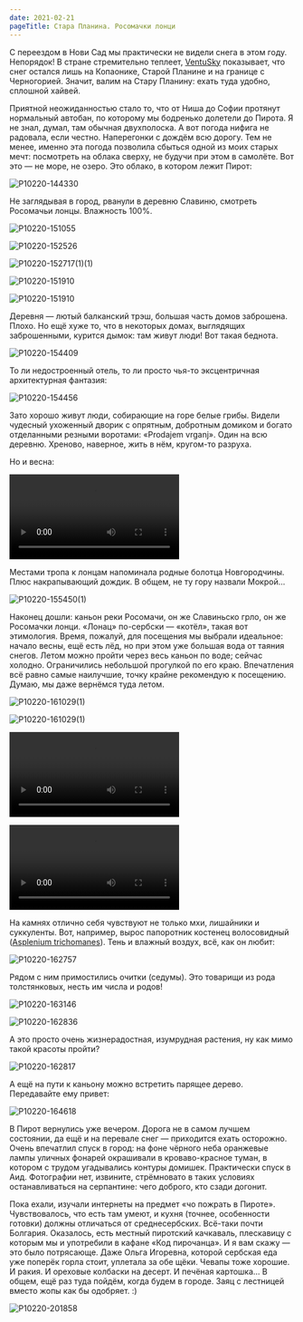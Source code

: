 ```yaml
---
date: 2021-02-21
pageTitle: Стара Планина. Росомачки лонци
---
```


С переездом в Нови Сад мы практически не видели снега в этом году. Непорядок! В стране стремительно теплеет, 
[VentuSky](http://www.ventusky.com) показывает, что снег остался лишь на Копаонике, Старой Планине и на границе с 
Черногорией. Значит, валим на Стару Планину: ехать туда удобно, сплошной хайвей.

Приятной неожиданностью стало то, что от Ниша до Софии протянут нормальный автобан, по которому мы бодренько долетели до 
Пирота. Я не знал, думал, там обычная двухполоска. А вот погода нифига не радовала, если честно. Наперегонки с дождём 
всю дорогу. Тем не менее, именно эта погода позволила сбыться одной из моих старых мечт: посмотреть на облака сверху, не 
будучи при этом в самолёте. Вот это — не море, не озеро. Это облако, в котором лежит Пирот:

![P10220-144330](../P10220-144330.jpg)

Не заглядывая в город, рванули в деревню Славиню, смотреть Росомачьи лонцы. Влажность 100%.

![P10220-151055](../P10220-151055.jpg)

![P10220-152526](../P10220-152526.jpg)

![P10220-152717(1)(1)](../P10220-152717(1)(1).jpg)

![P10220-151910](../P10220-153216.jpg)

![P10220-151910](../P10220-151910.jpg)

Деревня — лютый балканский трэш, большая часть домов заброшена. Плохо. Но ещё хуже то, что в некоторых домах, выглядящих заброшенными, курится дымок: там живут люди! Вот такая беднота.

![P10220-154409](../P10220-154409.jpg)

То ли недостроенный отель, то ли просто чья-то эксцентричная архитектурная фантазия:

![P10220-154456](../P10220-154456.jpg)

Зато хорошо живут люди, собирающие на горе белые грибы. Видели чудесный ухоженный дворик с опрятным, добротным домиком и богато отделанными резными воротами: «Prodajem vrganj». Один на всю деревню. Хреново, наверное, жить в нём, кругом-то разруха.

Но и весна:

<video src="../stab-V10220-154707-1.mp4" controls></video>

Местами тропа к лонцам напоминала родные болотца Новгородчины. Плюс накрапывающий дождик. В общем, не ту гору назвали Мокрой…

![P10220-155450(1)](../P10220-155450(1).jpg)

Наконец дошли: каньон реки Росомачи, он же Славиньско грло, он же Росомачки лонци. «Лонац» по-сербски — «котёл», такая вот этимология. Время, пожалуй, для посещения мы выбрали идеальное: начало весны, ещё есть лёд, но при этом уже большая вода от таяния снегов. Летом можно пройти через весь каньон по воде; сейчас холодно. Ограничились небольшой прогулкой по его краю. Впечатления всё равно самые наилучшие, точку крайне рекомендую к посещению. Думаю, мы даже вернёмся туда летом.

![P10220-161029(1)](../P10220-161029(1).jpg)

![P10220-161029(1)](../P10220-162102(1).jpg)

<video src="../stab-V10220-160801.mp4" controls></video>

<video src="../stab-V10220-161851.mp4" controls></video>

На камнях отлично себя чувствуют не только мхи, лишайники и суккуленты. Вот, например, вырос папоротник костенец волосовидный ([Asplenium trichomanes](https://ru.wikipedia.org/wiki/%D0%9A%D0%BE%D1%81%D1%82%D0%B5%D0%BD%D0%B5%D1%86_%D0%B2%D0%BE%D0%BB%D0%BE%D1%81%D0%BE%D0%B2%D0%B8%D0%B4%D0%BD%D1%8B%D0%B9)). Тень и влажный воздух, всё, как он любит:

![P10220-162757](../P10220-162757.jpg)

Рядом с ним примостились очитки (седумы). Это товарищи из рода толстянковых, несть им числа и родов!

![P10220-163146](../P10220-163146.jpg)

![P10220-162836](../P10220-162836.jpg)

А это просто очень жизнерадостная, изумрудная растения, ну как мимо такой красоты пройти?

![P10220-162817](../P10220-162817.jpg)

А ещё на пути к каньону можно встретить парящее дерево. Передавайте ему привет:

![P10220-164618](../P10220-164618.jpg)

В Пирот вернулись уже вечером. Дорога не в самом лучшем состоянии, да ещё и на перевале снег — приходится ехать осторожно. Очень впечатлил спуск в город: на фоне чёрного неба оранжевые лампы уличных фонарей окрашивали в кроваво-красное туман, в котором с трудом угадывались контуры домишек. Практически спуск в Аид. Фотографии нет, извините, стрёмновато в таких условиях останавливаться на серпантине: чего доброго, кто сзади догонит.

Пока ехали, изучали интернеты на предмет «чо пожрать в Пироте». Чувствовалось, что есть там умеют, и кухня (точнее, особенности готовки) должны отличаться от среднесербских. Всё-таки почти Болгария. Оказалось, есть местный пиротский качкаваль, плескавицу с которым мы и употребили в кафане «Код пирочанца». И я вам скажу — это было потрясающе. Даже Ольга Игоревна, которой сербская еда уже поперёк горла стоит, уплетала за обе щёки. Чевапы тоже хорошие. И ракия. И ореховые колбаски на десерт. И печёная картошка… В общем, ещё раз туда пойдём, когда будем в городе. Заяц с лестницей вместо жопы как бы одобряет. :)

![P10220-201858](../P10220-201858.jpg)
